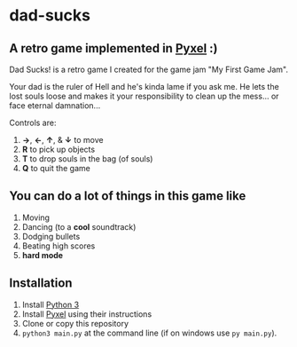 # dad-sucks #
## A retro game implemented in [Pyxel](https://github.com/kitao/pyxel) :) ##
Dad Sucks! is a retro game I created for the game jam "My First Game Jam".

Your dad is the ruler of Hell and he's kinda lame if you ask me. He lets the lost souls loose and makes it your responsibility to clean up the mess... or face eternal damnation...

Controls are:
1. **→**, **←**, **↑**, & **↓** to move
2. **R** to pick up objects
3. **T** to drop souls in the bag (of souls)
4. **Q** to quit the game

## You can do a lot of things in this game like ## 
1. Moving
2. Dancing (to a **cool** soundtrack)
3. Dodging bullets
4. Beating high scores
5. **hard mode**

## Installation ## 
1. Install [Python 3](https://www.python.org)
2. Install [Pyxel](https://github.com/kitao/pyxel) using their instructions
3. Clone or copy this repository
4. `python3 main.py` at the command line (if on windows use `py main.py`).
